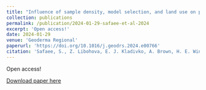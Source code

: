 ```yaml
---
title: "Influence of sample density, model selection, and land use on prediction accuracy of soil properties"
collection: publications
permalink: /publication/2024-01-29-safaee-et-al-2024
excerpt: 'Open access!'
date: 2024-01-29
venue: 'Geoderma Regional'
paperurl: 'https://doi.org/10.1016/j.geodrs.2024.e00766'
citation: 'Safaee, S., Z. Libohova, E. J. Kladivko, A. Brown, H. E. Winzeler, Q. D. Read, S. Rahmani, and K. Adhikari. Influence of sample density, model selection, and land use on prediction accuracy of soil properties. Geoderma Regional 36:e00766. DOI: 10.1016/j.geodrs.2024.e00766.'
---
```

Open access!

[Download paper here](https://doi.org/10.1016/j.geodrs.2024.e00766)
